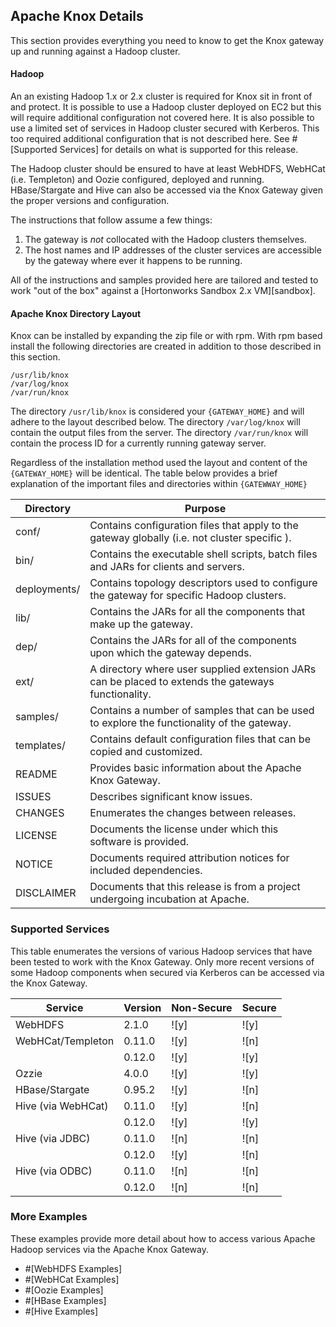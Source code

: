 <!---
   Licensed to the Apache Software Foundation (ASF) under one or more
   contributor license agreements.  See the NOTICE file distributed with
   this work for additional information regarding copyright ownership.
   The ASF licenses this file to You under the Apache License, Version 2.0
   (the "License"); you may not use this file except in compliance with
   the License.  You may obtain a copy of the License at

       http://www.apache.org/licenses/LICENSE-2.0

   Unless required by applicable law or agreed to in writing, software
   distributed under the License is distributed on an "AS IS" BASIS,
   WITHOUT WARRANTIES OR CONDITIONS OF ANY KIND, either express or implied.
   See the License for the specific language governing permissions and
   limitations under the License.
--->

## Apache Knox Details ##

This section provides everything you need to know to get the Knox gateway up and running against a Hadoop cluster.

#### Hadoop ####

An an existing Hadoop 1.x or 2.x cluster is required for Knox sit in front of and protect.
It is possible to use a Hadoop cluster deployed on EC2 but this will require additional configuration not covered here.
It is also possible to use a limited set of services in Hadoop cluster secured with Kerberos.
This too required additional configuration that is not described here.
See #[Supported Services] for details on what is supported for this release.

The Hadoop cluster should be ensured to have at least WebHDFS, WebHCat (i.e. Templeton) and Oozie configured, deployed and running.
HBase/Stargate and Hive can also be accessed via the Knox Gateway given the proper versions and configuration.

The instructions that follow assume a few things:

1. The gateway is *not* collocated with the Hadoop clusters themselves.
2. The host names and IP addresses of the cluster services are accessible by the gateway where ever it happens to be running.

All of the instructions and samples provided here are tailored and tested to work "out of the box" against a [Hortonworks Sandbox 2.x VM][sandbox].


#### Apache Knox Directory Layout ####

Knox can be installed by expanding the zip file or with rpm. With rpm based install the following directories are created in addition to those described in
this section.

    /usr/lib/knox
    /var/log/knox
    /var/run/knox

The directory `/usr/lib/knox` is considered your `{GATEWAY_HOME}` and will adhere to the layout described below.
The directory `/var/log/knox` will contain the output files from the server.
The directory `/var/run/knox` will contain the process ID for a currently running gateway server.


Regardless of the installation method used the layout and content of the `{GATEWAY_HOME}` will be identical.
The table below provides a brief explanation of the important files and directories within `{GATEWWAY_HOME}`

| Directory     | Purpose |
| ------------- | ------- |
| conf/         | Contains configuration files that apply to the gateway globally (i.e. not cluster specific ).       |
| bin/          | Contains the executable shell scripts, batch files and JARs for clients and servers.                |
| deployments/  | Contains topology descriptors used to configure the gateway for specific Hadoop clusters.           |
| lib/          | Contains the JARs for all the components that make up the gateway.                                  |
| dep/          | Contains the JARs for all of the components upon which the gateway depends.                         |
| ext/          | A directory where user supplied extension JARs can be placed to extends the gateways functionality. |
| samples/      | Contains a number of samples that can be used to explore the functionality of the gateway.          |
| templates/    | Contains default configuration files that can be copied and customized.                             |
| README        | Provides basic information about the Apache Knox Gateway.                                           |
| ISSUES        | Describes significant know issues.                                                                  |
| CHANGES       | Enumerates the changes between releases.                                                            |
| LICENSE       | Documents the license under which this software is provided.                                        |
| NOTICE        | Documents required attribution notices for included dependencies.                                   |
| DISCLAIMER    | Documents that this release is from a project undergoing incubation at Apache.                      |


### Supported Services ###

This table enumerates the versions of various Hadoop services that have been tested to work with the Knox Gateway.
Only more recent versions of some Hadoop components when secured via Kerberos can be accessed via the Knox Gateway.

| Service            | Version    | Non-Secure  | Secure |
| ------------------ | ---------- | ----------- | ------ |
| WebHDFS            | 2.1.0      | ![y]        | ![y]   |
| WebHCat/Templeton  | 0.11.0     | ![y]        | ![n]   |
|                    | 0.12.0     | ![y]        | ![y]   |
| Ozzie              | 4.0.0      | ![y]        | ![y]   |
| HBase/Stargate     | 0.95.2     | ![y]        | ![n]   |
| Hive (via WebHCat) | 0.11.0     | ![y]        | ![n]   |
|                    | 0.12.0     | ![y]        | ![y]   |
| Hive (via JDBC)    | 0.11.0     | ![n]        | ![n]   |
|                    | 0.12.0     | ![y]        | ![n]   |
| Hive (via ODBC)    | 0.11.0     | ![n]        | ![n]   |
|                    | 0.12.0     | ![n]        | ![n]   |


### More Examples ###

These examples provide more detail about how to access various Apache Hadoop services via the Apache Knox Gateway.

* #[WebHDFS Examples]
* #[WebHCat Examples]
* #[Oozie Examples]
* #[HBase Examples]
* #[Hive Examples]

